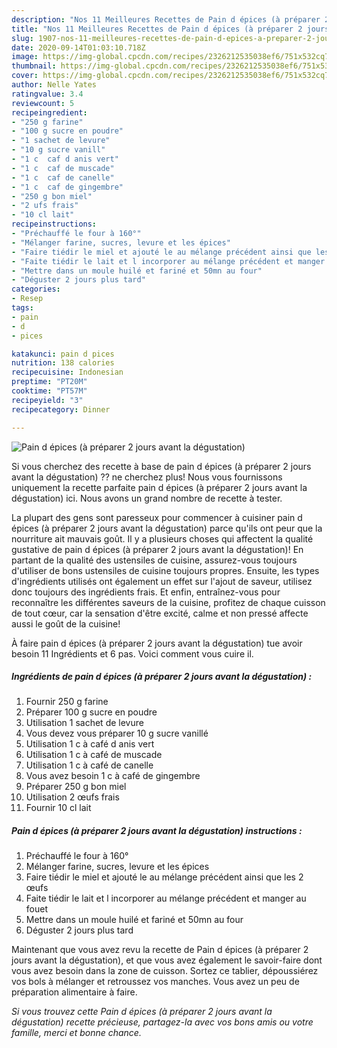 ```yaml
---
description: "Nos 11 Meilleures Recettes de Pain d épices (à préparer 2 jours avant la dégustation)"
title: "Nos 11 Meilleures Recettes de Pain d épices (à préparer 2 jours avant la dégustation)"
slug: 1907-nos-11-meilleures-recettes-de-pain-d-epices-a-preparer-2-jours-avant-la-degustation
date: 2020-09-14T01:03:10.718Z
image: https://img-global.cpcdn.com/recipes/2326212535038ef6/751x532cq70/pain-d-epices-a-preparer-2-jours-avant-la-degustation-photo-principale-de-la-recette.jpg
thumbnail: https://img-global.cpcdn.com/recipes/2326212535038ef6/751x532cq70/pain-d-epices-a-preparer-2-jours-avant-la-degustation-photo-principale-de-la-recette.jpg
cover: https://img-global.cpcdn.com/recipes/2326212535038ef6/751x532cq70/pain-d-epices-a-preparer-2-jours-avant-la-degustation-photo-principale-de-la-recette.jpg
author: Nelle Yates
ratingvalue: 3.4
reviewcount: 5
recipeingredient:
- "250 g farine"
- "100 g sucre en poudre"
- "1 sachet de levure"
- "10 g sucre vanill"
- "1 c  caf d anis vert"
- "1 c  caf de muscade"
- "1 c  caf de canelle"
- "1 c  caf de gingembre"
- "250 g bon miel"
- "2 ufs frais"
- "10 cl lait"
recipeinstructions:
- "Préchauffé le four à 160°"
- "Mélanger farine, sucres, levure et les épices"
- "Faire tiédir le miel et ajouté le au mélange précédent ainsi que les 2 œufs"
- "Faite tiédir le lait et l incorporer au mélange précédent et manger au fouet"
- "Mettre dans un moule huilé et fariné et 50mn au four"
- "Déguster 2 jours plus tard"
categories:
- Resep
tags:
- pain
- d
- pices

katakunci: pain d pices 
nutrition: 138 calories
recipecuisine: Indonesian
preptime: "PT20M"
cooktime: "PT57M"
recipeyield: "3"
recipecategory: Dinner

---
```



![Pain d épices (à préparer 2 jours avant la dégustation)](https://img-global.cpcdn.com/recipes/2326212535038ef6/751x532cq70/pain-d-epices-a-preparer-2-jours-avant-la-degustation-photo-principale-de-la-recette.jpg)

Si vous cherchez des recette à base de pain d épices (à préparer 2 jours avant la dégustation) ?? ne cherchez plus! Nous vous fournissons uniquement la recette parfaite pain d épices (à préparer 2 jours avant la dégustation) ici. Nous avons un grand nombre de recette à tester.

La plupart des gens sont paresseux pour commencer à cuisiner pain d épices (à préparer 2 jours avant la dégustation) parce qu'ils ont peur que la nourriture ait mauvais goût. Il y a plusieurs choses qui affectent la qualité gustative de pain d épices (à préparer 2 jours avant la dégustation)! En partant de la qualité des ustensiles de cuisine, assurez-vous toujours d'utiliser de bons ustensiles de cuisine toujours propres. Ensuite, les types d'ingrédients utilisés ont également un effet sur l'ajout de saveur, utilisez donc toujours des ingrédients frais. Et enfin, entraînez-vous pour reconnaître les différentes saveurs de la cuisine, profitez de chaque cuisson de tout cœur, car la sensation d'être excité, calme et non pressé affecte aussi le goût de la cuisine!

<!--inarticleads1-->

À faire pain d épices (à préparer 2 jours avant la dégustation) tue avoir besoin 11 Ingrédients et 6 pas. Voici comment vous cuire il.

##### Ingrédients de pain d épices (à préparer 2 jours avant la dégustation) :

1. Fournir 250 g farine
1. Préparer 100 g sucre en poudre
1. Utilisation 1 sachet de levure
1. Vous devez vous préparer 10 g sucre vanillé
1. Utilisation 1 c à café d anis vert
1. Utilisation 1 c à café de muscade
1. Utilisation 1 c à café de canelle
1. Vous avez besoin 1 c à café de gingembre
1. Préparer 250 g bon miel
1. Utilisation 2 œufs frais
1. Fournir 10 cl lait




<!--inarticleads2-->

##### Pain d épices (à préparer 2 jours avant la dégustation) instructions :

1. Préchauffé le four à 160°
1. Mélanger farine, sucres, levure et les épices
1. Faire tiédir le miel et ajouté le au mélange précédent ainsi que les 2 œufs
1. Faite tiédir le lait et l incorporer au mélange précédent et manger au fouet
1. Mettre dans un moule huilé et fariné et 50mn au four
1. Déguster 2 jours plus tard




<!--inarticleads1-->

<p>
Maintenant que vous avez revu la recette de Pain d épices (à préparer 2 jours avant la dégustation), et que vous avez également le savoir-faire dont vous avez besoin dans la zone de cuisson. Sortez ce tablier, dépoussiérez vos bols à mélanger et retroussez vos manches. Vous avez un peu de préparation alimentaire à faire.
</p>

<p>
<i>Si vous trouvez cette Pain d épices (à préparer 2 jours avant la dégustation) recette précieuse, partagez-la avec vos bons amis ou votre famille, merci et bonne chance.</i>
</p>
